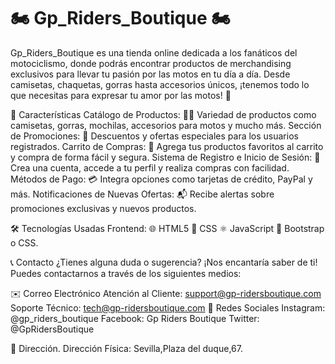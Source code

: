 # 🏍️ Gp_Riders_Boutique 🏍️
Gp_Riders_Boutique es una tienda online dedicada a los fanáticos del motociclismo, donde podrás encontrar productos de merchandising exclusivos para llevar tu pasión por las motos en tu día a día. Desde camisetas, chaquetas, gorras hasta accesorios únicos, ¡tenemos todo lo que necesitas para expresar tu amor por las motos! 🏁

🚀 Características
Catálogo de Productos: 🎽👕 Variedad de productos como camisetas, gorras, mochilas, accesorios para motos y mucho más.
Sección de Promociones: 🎉 Descuentos y ofertas especiales para los usuarios registrados.
Carrito de Compras: 🛒 Agrega tus productos favoritos al carrito y compra de forma fácil y segura.
Sistema de Registro e Inicio de Sesión: 🔑 Crea una cuenta, accede a tu perfil y realiza compras con facilidad.
Métodos de Pago: 💳 Integra opciones como tarjetas de crédito, PayPal y más.
Notificaciones de Nuevas Ofertas: 📬 Recibe alertas sobre promociones exclusivas y nuevos productos.


🛠️ Tecnologías Usadas
Frontend:
🌐 HTML5
🎨 CSS 
⚛️ JavaScript 
📱 Bootstrap o CSS.



📞 Contacto
¿Tienes alguna duda o sugerencia? ¡Nos encantaría saber de ti! Puedes contactarnos a través de los siguientes medios:

✉️ Correo Electrónico
Atención al Cliente: support@gp-ridersboutique.com
Soporte Técnico: tech@gp-ridersboutique.com
📱 Redes Sociales
Instagram: @gp_riders_boutique
Facebook: Gp Riders Boutique
Twitter: @GpRidersBoutique


📍 Dirección.
Dirección Física: Sevilla,Plaza del duque,67.
